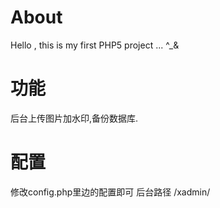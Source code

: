 About
==========================

Hello , this is my first PHP5 project ... ^_&

功能
===========================

后台上传图片加水印,备份数据库.

配置
===========================

修改config.php里边的配置即可
后台路径 /xadmin/